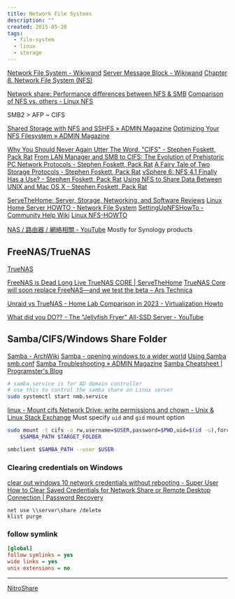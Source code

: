 ```yaml
---
title: Network File Systems
description: ""
created: 2015-05-20
tags:
  - file-system
  - linux
  - storage
---
```


[Network File System - Wikiwand](https://www.wikiwand.com/en/Network_File_System)
[Server Message Block - Wikiwand](https://www.wikiwand.com/en/Server_Message_Block)
[Chapter 8. Network File System (NFS)](https://access.redhat.com/documentation/en-US/Red_Hat_Enterprise_Linux/7/html/Storage_Administration_Guide/ch-nfs.html)

[Network share: Performance differences between NFS & SMB](https://ferhatakgun.com/network-share-performance-differences-between-nfs-smb/)
[Comparison of NFS vs. others - Linux NFS](http://wiki.linux-nfs.org/wiki/index.php/Comparison_of_NFS_vs._others)

SMB2 > AFP ~ CIFS

[Shared Storage with NFS and SSHFS » ADMIN Magazine](http://www.admin-magazine.com/HPC/Articles/Shared-Storage-with-NFS-and-SSHFS)
[Optimizing Your NFS Filesystem » ADMIN Magazine](http://www.admin-magazine.com/HPC/Articles/Useful-NFS-Options-for-Tuning-and-Management)

[Why You Should Never Again Utter The Word, "CIFS" - Stephen Foskett, Pack Rat](http://blog.fosketts.net/2012/02/16/cifs-smb/)
[From LAN Manager and SMB to CIFS: The Evolution of Prehistoric PC Network Protocols - Stephen Foskett, Pack Rat](http://blog.fosketts.net/2012/03/22/lan-manager-smb-cifs-history/)
[A Fairy Tale of Two Storage Protocols - Stephen Foskett, Pack Rat](http://blog.fosketts.net/2014/09/23/fairy-tale-storage-protocols/)
[vSphere 6: NFS 4.1 Finally Has a Use? - Stephen Foskett, Pack Rat](http://blog.fosketts.net/2015/02/03/vsphere-6-nfs-41-finally/)
[Using NFS to Share Data Between UNIX and Mac OS X - Stephen Foskett, Pack Rat](http://blog.fosketts.net/2015/03/20/using-nfs-to-share-data-between-unix-and-mac-os-x/)

[ServeTheHome: Server, Storage, Networking, and Software Reviews](https://www.servethehome.com/)
[Linux Home Server HOWTO - Network File System](http://www.brennan.id.au/19-Network_File_System.html)
[SettingUpNFSHowTo - Community Help Wiki](https://help.ubuntu.com/community/SettingUpNFSHowTo)
[Linux NFS-HOWTO](http://nfs.sourceforge.net/nfs-howto/)

[NAS / 路由器 / 網絡相關 - YouTube](https://www.youtube.com/playlist?list=PLXvhiMRRLHkN5LwW18zKryt22UbQza4i3) Mostly for Synology products

## FreeNAS/TrueNAS

[TrueNAS](https://www.truenas.com/)

[FreeNAS is Dead Long Live TrueNAS CORE | ServeTheHome](https://www.servethehome.com/freenas-is-dead-long-live-truenas-core/)
[TrueNAS Core will soon replace FreeNAS—and we test the beta – Ars Technica](https://arstechnica.com/gadgets/2020/07/an-easy-mode-for-zfs-we-test-the-truenas-core-12-0-beta/amp/)

[Unraid vs TrueNAS - Home Lab Comparison in 2023 - Virtualization Howto](https://www.virtualizationhowto.com/2023/05/unraid-vs-truenas-home-lab-comparison-in-2023/)

[What did you DO?? - The "Jellyfish Fryer" All-SSD Server - YouTube](https://www.youtube.com/watch?v=zeAce9pofvk)

## Samba/CIFS/Windows Share Folder

[Samba - ArchWiki](https://wiki.archlinux.org/title/Samba)
[Samba - opening windows to a wider world](https://www.samba.org/samba/)
[Using Samba](https://www.samba.org/samba/docs/using_samba/toc.html)
[smb.conf](https://www.samba.org/samba/docs/man/manpages/smb.conf.5.html)
[Samba Troubleshooting » ADMIN Magazine](http://www.admin-magazine.com/Articles/Samba-pitfalls-in-daily-operation)
[Samba Cheatsheet | Programster's Blog](https://blog.programster.org/samba-cheatsheet)

```sh
# samba.service is for AD domain controller
# use this to control the samba share on Linux server
sudo systemctl start nmb.service
```

[linux - Mount cifs Network Drive: write permissions and chown - Unix & Linux Stack Exchange](https://unix.stackexchange.com/questions/68079/mount-cifs-network-drive-write-permissions-and-chown) Must specify `uid` and `gid` mount option

```sh
sudo mount -t cifs -o rw,username=$USER,password=$PWD,uid=$(id -u),forceuid,gid=$(id -g),forcegid \
    $SAMBA_PATH $TARGET_FOLDER
```

```sh
smbclient $SAMBA_PATH --user $USER
```

### Clearing credentials on Windows

[clear out windows 10 network credentials without rebooting - Super User](https://superuser.com/questions/1069475/clear-out-windows-10-network-credentials-without-rebooting)
[How to Clear Saved Credentials for Network Share or Remote Desktop Connection | Password Recovery](https://www.top-password.com/blog/clear-saved-credentials-for-network-share-or-remote-desktop/)

```
net use \\server\share /delete
klist purge
```

### follow symlink

```ini
[global]
follow symlinks = yes
wide links = yes
unix extensions = no
```

---

[NitroShare](https://nitroshare.net/)
